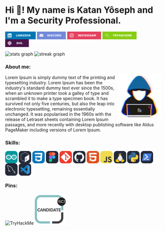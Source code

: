 <h1 align="left">Hi 👋! My name is Katan Yôseph and I'm a Security Professional.</h1>


<p align="left">
<a href="ht-page" target="blank"><img align="center" src="https://github.com/Katan-Yoseph/Katan-Yoseph/blob/main/socials/Social/linkedin.svg" title = "Linkedin" alt="" height="25" /></a>
<a href="26" target="blank"><img align="center" src="https://github.com/Katan-Yoseph/Katan-Yoseph/blob/main/socials/Social/discord.svg" alt="" height="25" /></a>
<a href="h/" target="blank"><img align="center" src="https://github.com/Katan-Yoseph/Katan-Yoseph/blob/main/socials/Social/instagram.svg" alt="" height="25" /></a>
<a href="httpaan" target="blank"><img align="center" src="https://github.com/Katan-Yoseph/Katan-Yoseph/blob/main/socials/Social/tryhackme.svg" alt="" height="25" /></a>
<a href="hta" target="blank"><img align="center" src="https://github.com/Katan-Yoseph/Katan-Yoseph/blob/main/socials/Social/dio.svg" alt="" height="25" /></a>
</p></p>
                                                                                                                                                                                                     
  <img src="https://github-readme-stats.vercel.app/api?username=Katan-Yoseph&hide_title=false&hide_rank=false&show_icons=true&include_all_commits=true&count_private=true&disable_animations=false&theme=dracula&locale=en&hide_border=false" height="150" alt="stats graph" /> <img src="https://streak-stats.demolab.com?user=Katan-Yoseph&locale=en&mode=daily&theme=dracula&hide_border=false&border_radius=5" height="150" alt="streak graph"  />
</div>
</p>

### About me:
<img align="right" width="140" height="140" src="https://github.com/Katan-Yoseph/Katan-Yoseph/blob/main/Images/hydra-we-bhack.gif"></a>

Lorem Ipsum is simply dummy text of the printing and typesetting industry. Lorem Ipsum has been the industry's standard dummy text ever since the 1500s, when an unknown printer took a galley of type and scrambled it to make a type specimen book. It has survived not only five centuries, but also the leap into electronic typesetting, remaining essentially unchanged. It was popularised in the 1960s with the release of Letraset sheets containing Lorem Ipsum passages, and more recently with desktop publishing software like Aldus PageMaker including versions of Lorem Ipsum.

### Skills:
<a href="https://www.arduino.cc/" target="blank"><img align="center" src="https://github.com/Katan-Yoseph/Katan-Yoseph/blob/main/socials/Skills/arduino.svg" height="40" /></a>
<a href="https://www.gnu.org/software/bash/" target="blank"><img align="center" src="https://github.com/Katan-Yoseph/Katan-Yoseph/blob/main/socials/Skills/bash.svg" height="40" /></a> 
<a href="https://devdocs.io/css/" target="blank"><img align="center" src="https://github.com/Katan-Yoseph/Katan-Yoseph/blob/main/socials/Skills/css.svg" height="40" /></a> 
<a href="https://www.figma.com/" target="blank"><img align="center" src="https://github.com/Katan-Yoseph/Katan-Yoseph/blob/main/socials/Skills/figma.svg" height="40" /></a>
<a href="https://git-scm.com/" target="blank"><img align="center" src="https://github.com/Katan-Yoseph/Katan-Yoseph/blob/main/socials/Skills/git.svg" height="40" /></a>
<a href="https://github.com/" target="blank"><img align="center" src="https://github.com/Katan-Yoseph/Katan-Yoseph/blob/main/socials/Skills/github.svg" height="40" /></a> 
<a href="https://developer.mozilla.org/en-US/docs/Web/HTML" target="blank"><img align="center" src="https://github.com/Katan-Yoseph/Katan-Yoseph/blob/main/socials/Skills/html.svg" height="40" /></a> 
<a href="https://developer.mozilla.org/en-US/docs/Web/JavaScript" target="blank"><img align="center" src="https://github.com/Katan-Yoseph/Katan-Yoseph/blob/main/socials/Skills/js.svg" height="40" /></a> 
<a href="https://docs.kernel.org/" target="blank"><img align="center" src="https://github.com/Katan-Yoseph/Katan-Yoseph/blob/main/socials/Skills/linux.svg" height="40" /></a> 
<a href="https://www.python.org/" target="blank"><img align="center" src="https://github.com/Katan-Yoseph/Katan-Yoseph/blob/main/socials/Skills/python.svg" height="40" /></a>
<a href="https://learn.microsoft.com/en-us/windows-server/administration/windows-commands/windows-commands" target="blank"><img align="center" src="https://github.com/Katan-Yoseph/Katan-Yoseph/blob/main/socials/Skills/shell.svg" height="40" /></a>
<a href="https://www.mysql.com/" target="blank"><img align="center" src="https://github.com/Katan-Yoseph/Katan-Yoseph/blob/main/socials/Skills/sql.svg" height="40" /></a>
<a href="https://code.visualstudio.com/" target="blank"><img align="center" src="https://github.com/Katan-Yoseph/Katan-Yoseph/blob/main/socials/Skills/vscode.svg" height="40" /></a>

### Pins:
<img src="https://tryhackme-badges.s3.amazonaws.com/Katan.png" alt="TryHackMe" height="60">
<img src="https://github.com/Katan-Yoseph/Katan-Yoseph/blob/main/Images/Badge/isc2-candidate.png" height="100">

